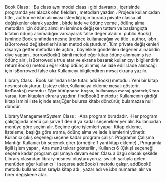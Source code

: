 Book Class :
-Bu class aynı model claas ı gibi davranıp , içerisinde programda yer alacak olan fieldları , metodları yazdım . Projede kullanıcıdan title , author ve isbn alınması istendiği için burada private classa ait değişkenler olarak yazdım , birde iade ve ödünç verme , ödünç alma metodları için ödünç alındı mı isminde değişken tuttum ve başlangıçta kitabın ödünç alınmadığını varsayarak false değer atadım.
public Book() isminde Book sınıfından nesne üretince kullanacağım ve title , author, isbn , isBorrowed değişkenlerini alan metod oluşturdum. Tüm private değişkenleri dışarıya getter metodları ile açtım , böylelikle gönderilen değerler alınabildin diye yaptım . borrowBook() isimli metod eğer kitap ödünç alınmamış ise ödünç alır , isBorrowed a true atar ve ekrana basarak kullanıcıyı bilgilendirir. returnBook() metodu eğer kitap ödünç alınmış ise iade edilir.İade alınacağı için isBorrowed false olur.Kullanıcıyı bilgilendiren mesaj ekrana yazılır.

Library Class :
Book sınıfından liste tutar.
addBook() metodu : Yeni bir kitap nesnesi oluşturur, Listeye ekler,Kullanıcıya ekleme mesajı gösterir.
listBooks() metodu : Eğer kütüphane boşsa, kullanıcıya mesaj gösterir,Kitap varsa, tüm kitapları ekrana yazdırır.
findBook() metodu : Kullanıcının girdiği kitap ismini liste içinde arar,Eğer bulursa kitabı döndürür, bulamazsa null döndür.

LibraryManagementSystem Class :
-Ana program buradadır. 
-Her program çalıştığında menü çalışır ve 1 den 6 ya kadar seçenekler yer alır. Kullanıcıdan menüye göre seçim alır. Seçime göre işlemleri yapar.
Kitap ekleme, listeleme, başlığa göre arama, ödünç alma ve iade işlemlerini yönetir. Kullanıcı çıkış seçeneği seçene kadar program çalışır.
Programın Çalışma Mantığı: Kullanıcı bir seçenek girer (örneğin: 1 yani kitap ekleme) , Programla ilgili işlem yapar ,
Ana menü tekrar gösterilir , Kullanıcı 6 (Çıkış) seçeneği seçene kadar program çalışmaya devam eder. 
Class a özgü olacak şekilde Library clasından library nesnesi oluşturuyoruz.
switch şartıyla gelen menüden eğer kullanıcı 1 i seçerse addBook() metodu çalışır. addBook() metodu kullanıcıdan sırayla kitap adı , yazar adı ve isbn numarası alır ve birer değişkene atar. 

